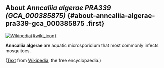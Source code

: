 About *Anncaliia algerae PRA339 (GCA\_000385875)* {#about-anncaliia-algerae-pra339-gca_000385875 .first}
-------------------------------------------------

[![Wikipedia](/img/wikipedia_logo_v2_en.png){#wiki_icon}](http://en.wikipedia.org/wiki/Anncaliia_algerae)

**Anncaliia algerae** are aquatic microsporidium that most commonly
infects mosquitoes.

([Text](http://en.wikipedia.org/wiki/Anncaliia_algerae) from
[Wikipedia](http://en.wikipedia.org/), the free encyclopaedia.)
